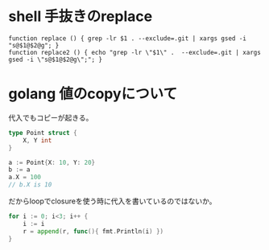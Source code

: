 # shell 手抜きのreplace

```
function replace () { grep -lr $1 . --exclude=.git | xargs gsed -i "s@$1@$2@g"; }
function replace2 () { echo "grep -lr \"$1\" .  --exclude=.git | xargs gsed -i \"s@$1@$2@g\";"; }
```

# golang 値のcopyについて

代入でもコピーが起きる。

```go
type Point struct {
	X, Y int
}

a := Point{X: 10, Y: 20}
b := a
a.X = 100
// b.X is 10
```

だからloopでclosureを使う時に代入を書いているのではないか。

```go
for i := 0; i<3; i++ {
    i := i
    r = append(r, func(){ fmt.Println(i) })
}
```
